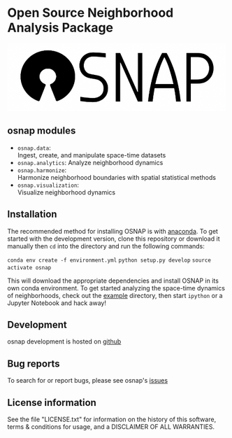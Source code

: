 # Open Source Neighborhood Analysis Package

<img src="osnap/doc/osnap.png" alt="osnap" width="500"/>


## osnap modules

- `osnap.data`:           
Ingest, create, and manipulate space-time datasets
- `osnap.analytics`:
Analyze neighborhood dynamics
- `osnap.harmonize`:      
Harmonize neighborhood boundaries with spatial statistical methods
- `osnap.visualization`:  
Visualize neighborhood dynamics

## Installation
The recommended method for installing OSNAP is with [anaconda](https://www.anaconda.com/download/). To get started with the development version, clone this repository or download it manually then `cd` into the directory and run the following commands:

`conda env create -f environment.yml`
`python setup.py develop`
`source activate osnap`

This will download the appropriate dependencies and install OSNAP in its own conda environment. To get started analyzing the space-time dynamics of neighborhoods, check out the [example](https://github.com/spatialucr/osnap/tree/master/osnap/examples) directory, then start `ipython` or a Jupyter Notebook and hack away!

## Development

osnap development is hosted on [github](https://github.com/spatialucr/osnap)


## Bug reports

To search for or report bugs, please see osnap's [issues](http://github.com/spatialucr/osnap/issues)


## License information

See the file "LICENSE.txt" for information on the history of this
software, terms & conditions for usage, and a DISCLAIMER OF ALL
WARRANTIES.
